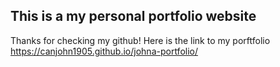 ## This is a my personal portfolio website

Thanks for checking my github! Here is the link to my porftfolio 
https://canjohn1905.github.io/johna-portfolio/